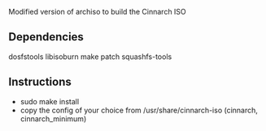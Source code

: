 Modified version of archiso to build the Cinnarch ISO

## Dependencies ##

dosfstools
libisoburn
make
patch
squashfs-tools


## Instructions ##

 - sudo make install
 - copy the config of your choice from /usr/share/cinnarch-iso (cinnarch, cinnarch_minimum)